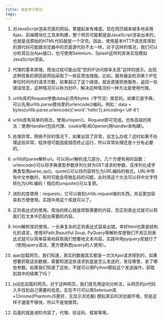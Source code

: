 ```yaml
---
title: 爬虫学习笔记
tags:
---
```



1. 对JavaScript渲染页面的网站，掌握起来有难度。现在网页越来越多地采用Ajax、前端模块化工具来构建，整个网页可能都是由JavaScript渲染出来的，也就是说原始的HTML代码就是一个空壳。因此，使用基本HTTP请求库得到的源代码可能跟浏览器中的页面源代码不太一样。对于这样的情况，我们可以分析其后台Ajax接口，也可使用Selenium、Splash这样的库来实现模拟JavaScript渲染。

2. 代理的基本原理。爬虫过程可能出现“您的IP访问频率太高”这样的提示。出现这种现象的原因是网站采取了一些反爬虫措施。比如，服务器会检测某个IP在单位时间内的请求次数，如果超过了这个阈值，就会直接拒绝服务，返回一些错误信息，这种情况可以称为封IP。解决这种情况的一种方法是使用代理。

3. urllib库的Request参数data必须传bytes（字节流）类型的。如果它是字典，可以先用urllib.parse模块里的urlencode()编码。例如：data = bytes(urllib.parse.urlencode({'word':'hello'}),encoding='utf-8')

4. urllib库有简单的用法，使用urlopen()、Request即可完成。也有高级的用法：使用Handler(包括代理、cookie等)和Opener(用handler来构建)。

5. 处理异常。网络不好的情况下，如果出现了异常，该怎么办呢？这时如果不处理这些异常，程序很可能因报错而终止运行，所以异常处理还是十分有必要的。

6. urllib的parse解析url。可以将url解析成几部分。几个方便有用的函数：urlencode()可以将字典类型参数序列化转为GET请求的参数，反序列化成字典类型用parse_qs()。quote()可以将内容转化为URL编码的格式。URL中带有中文参数时，有时可能会导致乱码的问题，此时用这个方法可以将中文字符转化为URL编码！相应的unquote()可以复原。

7. 进阶的库使用：requests，它可以做到Urllib.request做的东西，并且更加容易和方便使用。实践中用这个库就可以了。

8. 正则表达式的使用。爬虫的核心就是爬取需要的内容，而正则表达式就可以帮我们在文本中匹配出需要的内容。

9. html解析库的使用。一长串复杂的正则表达式容易出错。幸好html也算是结构化的语言，使用XPath,Beautiful Soup, PyQuery等解析库使我们不用正则表达式就可以简单容易地获取我们想要地文本内容。实践中用pyquery库就行了（使用jquery语法，更方便熟悉jquery的人使用）。

10. ajax加载网页。我们知道，真实的数据其实都是一次次Ajax请求得到的，如果想要抓取这些数据，需要知道这些请求到底是怎么发送的，发往哪里，发了哪些参数。如果我们知道了这些，不就可以用Python模拟这个发送操作，获取到其中的结果了吗？

11. js动态加载的网页。对于这种网页，我们首先用逆向分析法，从网页的js代码入手找到自己需要的信息。实在不行可以用Selenium库+Chrome(PhantomJS更好，无显示浏览器) 模拟真实的浏览器环境，但是这样子速度不够快，所以不是很推荐。

12. 后面的就是进阶内容了，代理、验证码、框架等等。